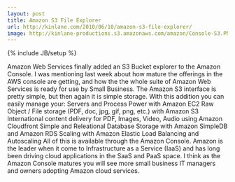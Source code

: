 ```yaml
---
layout: post
title: Amazon S3 File Explorer
url: http://kinlane.com/2010/06/10/amazon-s3-file-explorer/
image: http://kinlane-productions.s3.amazonaws.com/amazon/Console-S3.PNG
---
```

{% include JB/setup %}
<p>
     Amazon Web Services finally added an S3 Bucket explorer to the Amazon Console. I was mentioning last week about how mature the offerings in the AWS console are getting, and how the the whole suite of Amazon Web Services is ready for use by Small Business. The Amazon S3 interface is pretty simple, but then again it is simple storage. With this addition you can easily manage your: Servers and Process Power with Amazon EC2 Raw Object / File storage (PDF, doc, jpg, gif, png, etc.) with Amazon S3 International content delivery for PDF, Images, Video, Audio using Amazon Cloudfront Simple and Releational Database Storage with Amazon SimpleDB and Amazon RDS Scaling with Amazon Elastic Load Balancing and Autoscaling All of this is available through the Amazon Console. Amazon is the leader when it come to Infrastructure as a Service (IaaS) and has long been driving cloud applications in the SaaS and PaaS space. I think as the Amazon Console matures you will see more small business IT managers and owners adopting Amazon cloud services.
</p>